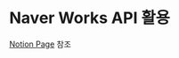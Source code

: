 # Naver Works API 활용

[Notion Page](https://fallenstar.notion.site/PyNCPWorks-API-699024447ecd455881387e923e44d784?pvs=4) 참조
